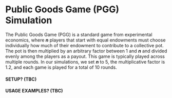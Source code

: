 # Public Goods Game (PGG) Simulation

The Public Goods Game (PGG) is a standard game from experimental economics, where __*n*__ players that start with equal endowments must choose individually how much of their endowment to contribute to a collective pot. The pot is then multiplied by an arbitrary factor between 1 and __*n*__  and divided evenly among the players as a payout. This game is typically played across multiple rounds. In our simulations, we set __*n*__  to 5, the multiplicative factor is 1.2, and each game is played for a total of 10 rounds.

#### SETUP? (TBC)


#### USAGE EXAMPLES? (TBC)
